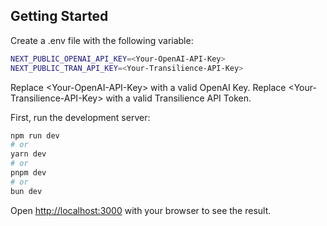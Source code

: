 
## Getting Started

Create a .env file with the following variable:
```bash
NEXT_PUBLIC_OPENAI_API_KEY=<Your-OpenAI-API-Key>
NEXT_PUBLIC_TRAN_API_KEY=<Your-Transilience-API-Key>
```
Replace \<Your-OpenAI-API-Key> with a valid OpenAI Key.
Replace \<Your-Transilience-API-Key> with a valid Transilience API Token.

First, run the development server:

```bash
npm run dev
# or
yarn dev
# or
pnpm dev
# or
bun dev
```

Open [http://localhost:3000](http://localhost:3000) with your browser to see the result.
